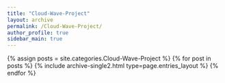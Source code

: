 ```yaml
---
title: "Cloud-Wave-Project"
layout: archive
permalink: /Cloud-Wave-Project/
author_profile: true
sidebar_main: true
---
```

{% assign posts = site.categories.Cloud-Wave-Project %}
{% for post in posts %} {% include archive-single2.html type=page.entries_layout %} {% endfor %}